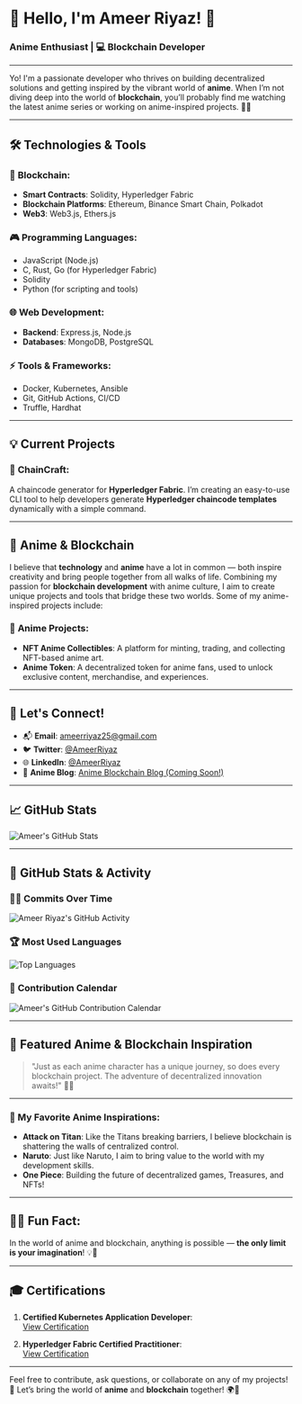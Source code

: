 # 👋 Hello, I'm Ameer Riyaz! 🌸

### **Anime Enthusiast** | 💻 **Blockchain Developer**

---

Yo! I'm a passionate developer who thrives on building decentralized solutions and getting inspired by the vibrant world of **anime**. When I’m not diving deep into the world of **blockchain**, you’ll probably find me watching the latest anime series or working on anime-inspired projects. 🎥✨

---

## 🛠️ Technologies & Tools

### 🔗 **Blockchain**:
- **Smart Contracts**: Solidity, Hyperledger Fabric
- **Blockchain Platforms**: Ethereum, Binance Smart Chain, Polkadot
- **Web3**: Web3.js, Ethers.js

### 🎮 **Programming Languages**:
- JavaScript (Node.js)
- C, Rust, Go (for Hyperledger Fabric)
- Solidity
- Python (for scripting and tools)

### 🌐 **Web Development**:
- **Backend**: Express.js, Node.js
- **Databases**: MongoDB, PostgreSQL

### ⚡ **Tools & Frameworks**:
- Docker, Kubernetes, Ansible
- Git, GitHub Actions, CI/CD
- Truffle, Hardhat

---

## 💡 Current Projects

### 🔧 **ChainCraft**: 
A chaincode generator for **Hyperledger Fabric**. I’m creating an easy-to-use CLI tool to help developers generate **Hyperledger chaincode templates** dynamically with a simple command.

---

## 🌸 Anime & Blockchain

I believe that **technology** and **anime** have a lot in common — both inspire creativity and bring people together from all walks of life. Combining my passion for **blockchain development** with anime culture, I aim to create unique projects and tools that bridge these two worlds. Some of my anime-inspired projects include:

### 🌟 **Anime Projects**:
- **NFT Anime Collectibles**: A platform for minting, trading, and collecting NFT-based anime art.
- **Anime Token**: A decentralized token for anime fans, used to unlock exclusive content, merchandise, and experiences.

---

## 💬 Let's Connect!

- 📬 **Email**: [ameerriyaz25@gmail.com](mailto:ameerriyaz25@gmail.com)
- 🐦 **Twitter**: [@AmeerRiyaz](https://twitter.com/AmeerRiyaz111)
- 🌐 **LinkedIn**: [@AmeerRiyaz](https://www.linkedin.com/in/ameer-riyaz?utm_source=share&utm_campaign=share_via&utm_content=profile&utm_medium=ios_app)
- 🌸 **Anime Blog**: [Anime Blockchain Blog (Coming Soon!)](https://www.example.com)

---

## 📈 GitHub Stats

![Ameer's GitHub Stats](https://github-readme-stats.vercel.app/api?username=AmeerRiyaz&show_icons=true&hide_title=true&count_private=true&theme=radical)

---

## 🌟 GitHub Stats & Activity

### 🧑‍💻 **Commits Over Time**
![Ameer Riyaz's GitHub Activity](https://github-readme-streak-stats.herokuapp.com/?user=AmeerRiyaz&theme=radical)

### 🏆 **Most Used Languages**
![Top Languages](https://github-readme-stats.vercel.app/api/top-langs/?username=AmeerRiyaz&layout=compact&theme=radical)

### 📅 **Contribution Calendar**
![Ameer's GitHub Contribution Calendar](https://github-profile-summary-cards.vercel.app/api/cards/profile-details?username=AmeerRiyaz&theme=radical)

---

## 🌟 Featured Anime & Blockchain Inspiration

> "Just as each anime character has a unique journey, so does every blockchain project. The adventure of decentralized innovation awaits!" 🚀✨

---

### 🎨 My Favorite Anime Inspirations:

- **Attack on Titan**: Like the Titans breaking barriers, I believe blockchain is shattering the walls of centralized control.
- **Naruto**: Just like Naruto, I aim to bring value to the world with my development skills.
- **One Piece**: Building the future of decentralized games, Treasures, and NFTs!

---

## 🦸‍♂️ Fun Fact:

In the world of anime and blockchain, anything is possible — **the only limit is your imagination**! 💡💫

---

## 🎓 Certifications

1. **Certified Kubernetes Application Developer**:  
   [View Certification](https://www.credly.com/badges/ebfce6d5-e235-4207-82f9-30904af68db5)

2. **Hyperledger Fabric Certified Practitioner**:  
   [View Certification](https://www.credly.com/badges/9b81a7a3-294f-4f9b-bfde-67b0cc3b6bd1)

---

Feel free to contribute, ask questions, or collaborate on any of my projects! 🙌 Let’s bring the world of **anime** and **blockchain** together! 🌍💖
